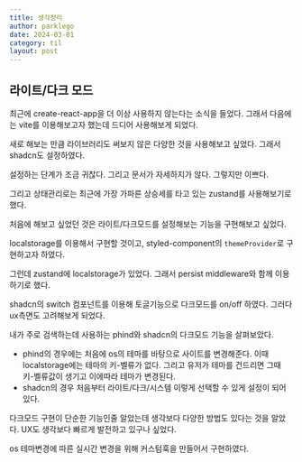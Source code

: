 ```yaml
---
title: 생각정리
author: parklego
date: 2024-03-01
category: til
layout: post
---
```


## 라이트/다크 모드

최근에 create-react-app을 더 이상 사용하지 않는다는 소식을 들었다. 그래서 다음에는 vite를 이용해보고자 했는데 드디어 사용해보게 되었다.

새로 해보는 만큼 라이브러리도 써보지 않은 다양한 것을 사용해보고 싶었다. 그래서 shadcn도 설정하였다.

설정하는 단계가 조금 귀찮다. 그리고 문서가 자세하지가 않다. 그렇지만 이쁘다.

그리고 상태관리로는 최근에 가장 가파른 상승세를 타고 있는 zustand를 사용해보기로 했다.

처음에 해보고 싶었던 것은 라이트/다크모드를 설정해보는 기능을 구현해보고 싶었다.

localstorage를 이용해서 구현할 것이고, styled-component의 `themeProvider`로 구현하고자 하였다.

그런데 zustand에 localstorage가 있었다. 그래서 persist middleware와 함께 이용하기로 했다.

shadcn의 switch 컴포넌트를 이용해 토글기능으로 다크모드를 on/off 하였다. 그러다 ux측면도 고려해보게 되었다.

내가 주로 검색하는데 사용하는 phind와 shadcn의 다크모드 기능을 살펴보았다.

- phind의 경우에는 처음에 os의 테마를 바탕으로 사이트를 변경해준다. 이때 localstorage에는 테마의 키-벨류가 없다. 그리고 유저가 테마를 건드리면 그때 키-벨류값이 생기고 이에따라 테마가 변경된다.
- shadcn의 경우 처음부터 라이트/다크/시스템 이렇게 선택할 수 있게 설정이 되어 있다.

다크모드 구현이 단순한 기능인줄 알았는데 생각보다 다양한 방법도 있다는 것을 알았다. UX도 생각보다 빠르게 발전하고 있구나 싶었다.

os 테마변경에 따른 실시간 변경을 위해 커스텀훅을 만들어서 구현하였다.
